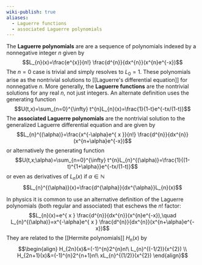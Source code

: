 ```yaml
---
wiki-publish: true
aliases:
  - Laguerre functions
  - associated Laguerre polynomials
---
```

The **Laguerre polynomials** are are a sequence of polynomials indexed by a nonnegative integer $n$ given by
$$L_{n}(x)=\frac{e^{x}}{n!} \frac{d^{n}}{dx^{n}}(x^{n}e^{-x})$$
The $n=0$ case is trivial and simply resolves to $L_{0}=1$. These polynomials arise as the nontrivial solutions to [[Laguerre's differential equation]] for nonnegative $n$. More generally, the **Laguerre functions** are the nontrivial solutions for any real $n$, not just integers. An alternate definition uses the generating function
$$U(t,x)=\sum_{n=0}^{\infty} t^{n}L_{n}(x)=\frac{1}{1-t}e^{-tx/(1-t)}$$
The **associated Laguerre polynomials** are the nontrivial solution to the generalized Laguerre differential equation and are given by
$$L_{n}^{(\alpha)}=\frac{x^{-\alpha}e^{ x }}{n!} \frac{d^{n}}{dx^{n}}(x^{n+\alpha}e^{-x})$$
or alternatively the generating function
$$U(t,x;\alpha)=\sum_{n=0}^{\infty} t^{n}L_{n}^{(\alpha)}=\frac{1}{(1-t)^{1+\alpha}}e^{-tx/(1-t)}$$
or even as derivatives of $L_{n}(x)$ if $\alpha \in \mathbb{N}$
$$L_{n}^{(\alpha)}(x)=\frac{d^{\alpha}}{dx^{\alpha}}L_{n}(x)$$

In physics it is common to use an alternative definition of the Laguerre polynomials (both regular and associated) that eschews the $n!$ factor:
$$L_{n}(x)=e^{ x } \frac{d^{n}}{dx^{n}}(x^{n}e^{-x}),\quad L_{n}^{(\alpha)}=x^{-\alpha}e^{ x } \frac{d^{n}}{dx^{n}}(x^{n+\alpha}e^{-x})$$
They are related to the [[Hermite polynomials]] $H_{n}(x)$ by
$$\begin{align}
H_{2n}(x)&=(-1)^{n}2^{n}n!\ L_{n}^{(-1/2)}(x^{2}) \\
H_{2n+1}(x)&=(-1)^{n}2^{n+1}n!\ xL_{n}^{(1/2)}(x^{2})
\end{align}$$
